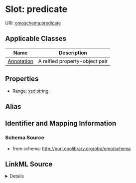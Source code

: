 # Slot: predicate

URI: [omoschema:predicate](http://purl.obolibrary.org/obo/schema/predicate)



<!-- no inheritance hierarchy -->




## Applicable Classes

| Name | Description |
| --- | --- |
[Annotation](Annotation.md) | A reified property-object pair






## Properties

* Range: [xsd:string](http://www.w3.org/2001/XMLSchema#string)






## Alias




## Identifier and Mapping Information







### Schema Source


* from schema: http://purl.obolibrary.org/obo/omo/schema




## LinkML Source

<details>
```yaml
name: predicate
from_schema: http://purl.obolibrary.org/obo/omo/schema
rank: 1000
alias: predicate
owner: Annotation
domain_of:
- Annotation
relational_role: PREDICATE
range: string

```
</details>